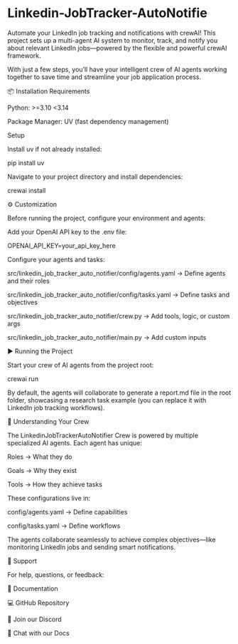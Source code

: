 # Linkedin-JobTracker-AutoNotifie
Automate your LinkedIn job tracking and notifications with crewAI!
This project sets up a multi-agent AI system to monitor, track, and notify you about relevant LinkedIn jobs—powered by the flexible and powerful crewAI
 framework.

With just a few steps, you’ll have your intelligent crew of AI agents working together to save time and streamline your job application process.

📦 Installation
Requirements

Python: >=3.10 <3.14

Package Manager: UV
 (fast dependency management)

Setup

Install uv if not already installed:

pip install uv


Navigate to your project directory and install dependencies:

crewai install

⚙️ Customization

Before running the project, configure your environment and agents:

Add your OpenAI API key to the .env file:

OPENAI_API_KEY=your_api_key_here


Configure your agents and tasks:

src/linkedin_job_tracker_auto_notifier/config/agents.yaml → Define agents and their roles

src/linkedin_job_tracker_auto_notifier/config/tasks.yaml → Define tasks and objectives

src/linkedin_job_tracker_auto_notifier/crew.py → Add tools, logic, or custom args

src/linkedin_job_tracker_auto_notifier/main.py → Add custom inputs

▶️ Running the Project

Start your crew of AI agents from the project root:

crewai run


By default, the agents will collaborate to generate a report.md file in the root folder, showcasing a research task example (you can replace it with LinkedIn job tracking workflows).

🧠 Understanding Your Crew

The LinkedinJobTrackerAutoNotifier Crew is powered by multiple specialized AI agents. Each agent has unique:

Roles → What they do

Goals → Why they exist

Tools → How they achieve tasks

These configurations live in:

config/agents.yaml → Define capabilities

config/tasks.yaml → Define workflows

The agents collaborate seamlessly to achieve complex objectives—like monitoring LinkedIn jobs and sending smart notifications.

🤝 Support

For help, questions, or feedback:

📖 Documentation

💻 GitHub Repository

💬 Join our Discord

🤖 Chat with our Docs
